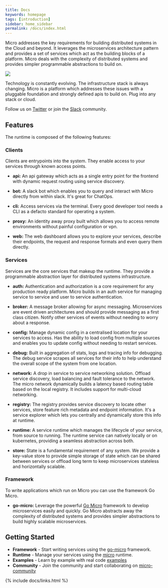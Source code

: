 ```yaml
---
title: Docs
keywords: homepage
tags: [introduction]
sidebar: home_sidebar
permalink: /docs/index.html
---
```


Micro addresses the key requirements for building distributed systems in the Cloud and beyond. It leverages the microservices
architecture pattern and provides a set of services which act as the building blocks of a platform. Micro deals
with the complexity of distributed systems and provides simpler programmable abstractions to build on.

<img src="https://micro-community.github.io/website/images/runtime.svg?load" />

Technology is constantly evolving. The infrastructure stack is always changing. Micro is a platform which
addresses these issues with a pluggable foundation and strongly defined apis to build on. Plug into any stack or cloud.

Follow us on [Twitter](https://twitter.com/microhq) or join the [Slack](https://slack.micro.mu) community.

## Features

The runtime is composed of the following features:


### Clients

Clients are entrypoints into the system. They enable access to your services through known access points.

- **api:** An api gateway which acts as a single entry point for the frontend with dynamic request routing using service discovery. 

- **bot:** A slack bot which enables you to query and interact with Micro directly from within slack. It's great for ChatOps.

- **cli:** Access services via the terminal. Every good developer tool needs a CLI as a defacto standard for operating a system. 

- **proxy:** An identity away proxy built which allows you to access remote environments without painful configuration or vpn.

- **web:** The web dashboard allows you to explore your services, describe their endpoints, the request and response formats and even
query them directly.

### Services

Services are the core services that makeup the runtime. They provide a programmable abstraction layer for distributed systems infrastructure.

- **auth:** Authentication and authorization is a core requirement for any production ready platform. Micro builds in an auth service 
for managing service to service and user to service authentication.

- **broker:** A message broker allowing for async messaging. Microservices are event driven architectures and should provide messaging as a first
class citizen. Notify other services of events without needing to worry about a response.

- **config:** Manage dynamic config in a centralised location for your services to access. Has the ability to load config from multiple 
sources and enables you to update config without needing to restart services.

- **debug:** Built in aggregation of stats, logs and tracing info for debugging. The debug service scrapes all services for their info to 
help understand the overall scope of the system from one location. 

- **network:** A drop in service to service networking solution. Offload service discovery, load balancing and fault tolerance to the network.
The micro network dynamically builds a latency based routing table based on the local registry. It includes support for multi-cloud networking.

- **registry:** The registry provides service discovery to locate other services, store feature rich metadata and endpoint information. It's a
service explorer which lets you centrally and dynamically store this info at runtime.

- **runtime:** A service runtime which manages the lifecycle of your service, from source to running. The runtime service can natively locally 
or on kubernetes, providing a seamless abstraction across both.

- **store:** State is a fundamental requirement of any system. We provide a key-value store to provide simple storage of state which can be shared
between services or offload long term to keep microservices stateless and horizontally scalable.

### Framework

To write applications which run on Micro you can use the framework Go Micro.

- **go-micro:** Leverage the powerful [Go Micro](https://github.com/micro/go-micro) framework to develop microservices easily and quickly.
Go Micro abstracts away the complexity of distributed systems and provides simpler abstractions to build highly scalable microservices.

## Getting Started

- **Framework** - Start writing services using the [go-micro](framework.html) framework.
- **Runtime** - Manage your services using the [micro](runtime.html) runtime.
- **Examples** - Learn by example with real code [examples](https://github.com/micro/examples)
- **Community** - Join the community and start collaborating on [micro-community](https://github.com/micro-community/how-to-join)

{% include docs/links.html %}
